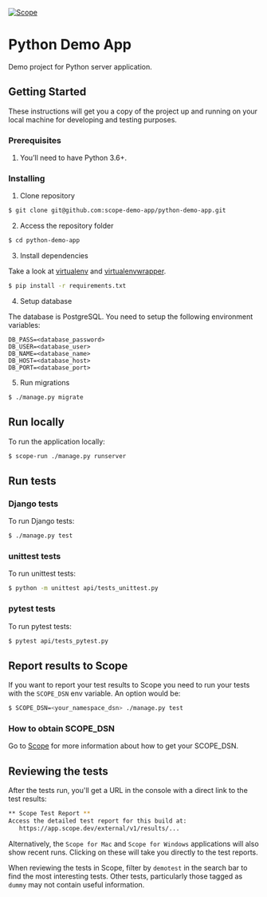 [![Scope](https://app.scope.dev/api/badge/9141d86b-7846-450a-859b-30be15cafff1/default)](https://app.scope.dev/external/v1/inspect/f0a213f0-b550-4bb0-a651-c1d5b9eff041/9141d86b-7846-450a-859b-30be15cafff1/default)

# Python Demo App

Demo project for Python server application.

## Getting Started

These instructions will get you a copy of the project up and running on your local machine for developing and testing purposes.

### Prerequisites

1. You’ll need to have Python 3.6+.

### Installing

1. Clone repository

```bash
$ git clone git@github.com:scope-demo-app/python-demo-app.git
```

2. Access the repository folder

```bash
$ cd python-demo-app
```

3. Install dependencies

Take a look at [virtualenv](https://virtualenv.pypa.io/en/latest/) and [virtualenvwrapper](https://virtualenvwrapper.readthedocs.io/en/latest/).

```bash
$ pip install -r requirements.txt
```

4. Setup database

The database is PostgreSQL. You need to setup the following environment variables:

```
DB_PASS=<database_password>
DB_USER=<database_user>
DB_NAME=<database_name>
DB_HOST=<database_host>
DB_PORT=<database_port>
```

5. Run migrations

```bash
$ ./manage.py migrate
```

## Run locally

To run the application locally:

```bash
$ scope-run ./manage.py runserver
```

## Run tests

### Django tests

To run Django tests:

```bash
$ ./manage.py test
```

### unittest tests

To run unittest tests:

```bash
$ python -m unittest api/tests_unittest.py
```

### pytest tests

To run pytest tests:

```bash
$ pytest api/tests_pytest.py
```

## Report results to Scope

If you want to report your test results to Scope you need to run your tests with the `SCOPE_DSN` env variable. An option would be:

```bash
$ SCOPE_DSN=<your_namespace_dsn> ./manage.py test
```

### How to obtain SCOPE_DSN

Go to [Scope](https://app.scope.dev/) for more information about how to get your SCOPE_DSN.

## Reviewing the tests

After the tests run, you'll get a URL in the console with a direct link to the test results:

```bash
** Scope Test Report **
Access the detailed test report for this build at:
   https://app.scope.dev/external/v1/results/...
```

Alternatively, the `Scope for Mac` and `Scope for Windows` applications will also show recent runs. Clicking on these will take you directly to the test reports.

When reviewing the tests in Scope, filter by `demotest` in the search bar to find the most interesting tests. Other tests, particularly those tagged as `dummy` may not contain useful information.
